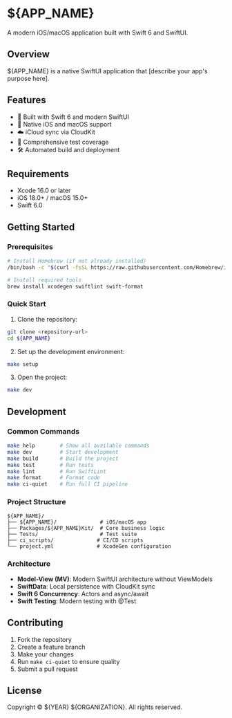 # ${APP_NAME}

A modern iOS/macOS application built with Swift 6 and SwiftUI.

## Overview

${APP_NAME} is a native SwiftUI application that [describe your app's purpose here].

## Features

- 🚀 Built with Swift 6 and modern SwiftUI
- 📱 Native iOS and macOS support
- ☁️ iCloud sync via CloudKit
- 🧪 Comprehensive test coverage
- 🛠 Automated build and deployment

## Requirements

- Xcode 16.0 or later
- iOS 18.0+ / macOS 15.0+
- Swift 6.0

## Getting Started

### Prerequisites

```bash
# Install Homebrew (if not already installed)
/bin/bash -c "$(curl -fsSL https://raw.githubusercontent.com/Homebrew/install/HEAD/install.sh)"

# Install required tools
brew install xcodegen swiftlint swift-format
```

### Quick Start

1. Clone the repository:
```bash
git clone <repository-url>
cd ${APP_NAME}
```

2. Set up the development environment:
```bash
make setup
```

3. Open the project:
```bash
make dev
```

## Development

### Common Commands

```bash
make help        # Show all available commands
make dev         # Start development
make build       # Build the project
make test        # Run tests
make lint        # Run SwiftLint
make format      # Format code
make ci-quiet    # Run full CI pipeline
```

### Project Structure

```
${APP_NAME}/
├── ${APP_NAME}/              # iOS/macOS app
├── Packages/${APP_NAME}Kit/  # Core business logic
├── Tests/                    # Test suite
├── ci_scripts/              # CI/CD scripts
└── project.yml              # XcodeGen configuration
```

### Architecture

- **Model-View (MV)**: Modern SwiftUI architecture without ViewModels
- **SwiftData**: Local persistence with CloudKit sync
- **Swift 6 Concurrency**: Actors and async/await
- **Swift Testing**: Modern testing with @Test

## Contributing

1. Fork the repository
2. Create a feature branch
3. Make your changes
4. Run `make ci-quiet` to ensure quality
5. Submit a pull request

## License

Copyright © ${YEAR} ${ORGANIZATION}. All rights reserved.
